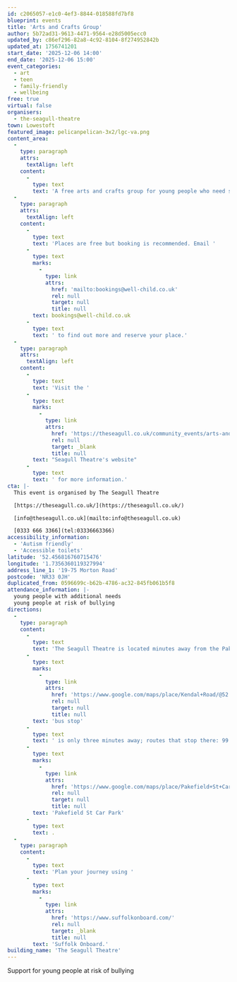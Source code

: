 ```yaml
---
id: c2065057-e1c0-4ef3-8844-018588fd7bf8
blueprint: events
title: 'Arts and Crafts Group'
author: 5b72ad31-9613-4471-9564-e28d5005ecc0
updated_by: c86ef296-82a8-4c92-8104-8f274952842b
updated_at: 1756741201
start_date: '2025-12-06 14:00'
end_date: '2025-12-06 15:00'
event_categories:
  - art
  - teen
  - family-friendly
  - wellbeing
free: true
virtual: false
organisers:
  - the-seagull-theatre
town: Lowestoft
featured_image: pelicanpelican-3x2/lgc-va.png
content_area:
  -
    type: paragraph
    attrs:
      textAlign: left
    content:
      -
        type: text
        text: 'A free arts and crafts group for young people who need support with building their confidence and/or who have experienced bullying. The group is led by an experienced SEMH practitioner and is particularly suited to young people who have additional needs.'
  -
    type: paragraph
    attrs:
      textAlign: left
    content:
      -
        type: text
        text: 'Places are free but booking is recommended. Email '
      -
        type: text
        marks:
          -
            type: link
            attrs:
              href: 'mailto:bookings@well-child.co.uk'
              rel: null
              target: null
              title: null
        text: bookings@well-child.co.uk
      -
        type: text
        text: ' to find out more and reserve your place.'
  -
    type: paragraph
    attrs:
      textAlign: left
    content:
      -
        type: text
        text: 'Visit the '
      -
        type: text
        marks:
          -
            type: link
            attrs:
              href: 'https://theseagull.co.uk/community_events/arts-and-crafts-group/'
              rel: null
              target: _blank
              title: null
        text: "Seagull Theatre's website"
      -
        type: text
        text: ' for more information.'
cta: |-
  This event is organised by The Seagull Theatre

  [https://theseagull.co.uk/](https://theseagull.co.uk/)

  [info@theseagull.co.uk](mailto:info@theseagull.co.uk)

  [0333 666 3366](tel:03336663366)
accessibility_information:
  - 'Autism friendly'
  - 'Accessible toilets'
latitude: '52.456816760715476'
longitude: '1.7356360119327994'
address_line_1: '19-75 Morton Road'
postcode: 'NR33 0JH'
duplicated_from: 0596699c-b62b-4786-ac32-845fb061b5f8
attendance_information: |-
  young people with additional needs
  young people at risk of bullying
directions:
  -
    type: paragraph
    content:
      -
        type: text
        text: 'The Seagull Theatre is located minutes away from the Pakefield Beach. The nearest '
      -
        type: text
        marks:
          -
            type: link
            attrs:
              href: 'https://www.google.com/maps/place/Kendal+Road/@52.4576983,1.7353206,19.01z/data=!4m23!1m16!4m15!1m6!1m2!1s0x47da1a4971b973c9:0x2c84b33fec5a721b!2sKendal+Road,+Lowestoft+NR33+0PD!2m2!1d1.7355958!2d52.4583896!1m6!1m2!1s0x47da1a4994894eb3:0x507aba8852d97178!2sThe+Seagull,+19-75+Morton+Rd,+Pakefield,+Lowestoft+NR33+0JH!2m2!1d1.7356033!2d52.4566925!3e2!3m5!1s0x47da1a497726cb69:0xa3de9b97c36f9552!8m2!3d52.458103!4d1.735413!16s%2Fg%2F1q67ckbl6'
              rel: null
              target: null
              title: null
        text: 'bus stop'
      -
        type: text
        text: ' is only three minutes away; routes that stop there: 99 Coastal Clipper, X2 Coastlink, 902 and X21 Coastlink. The closest parking is '
      -
        type: text
        marks:
          -
            type: link
            attrs:
              href: 'https://www.google.com/maps/place/Pakefield+St+Car+Park/@52.4572396,1.7325911,17.25z/data=!4m23!1m16!4m15!1m6!1m2!1s0x47da1a4971b973c9:0x2c84b33fec5a721b!2sKendal+Road,+Lowestoft+NR33+0PD!2m2!1d1.7355958!2d52.4583896!1m6!1m2!1s0x47da1a4994894eb3:0x507aba8852d97178!2sThe+Seagull,+19-75+Morton+Rd,+Pakefield,+Lowestoft+NR33+0JH!2m2!1d1.7356033!2d52.4566925!3e2!3m5!1s0x47da1b5e1c31d843:0x69c464699df856ce!8m2!3d52.4557954!4d1.7376769!16s%2Fg%2F11frs3mqjx'
              rel: null
              target: null
              title: null
        text: 'Pakefield St Car Park'
      -
        type: text
        text: .
  -
    type: paragraph
    content:
      -
        type: text
        text: 'Plan your journey using '
      -
        type: text
        marks:
          -
            type: link
            attrs:
              href: 'https://www.suffolkonboard.com/'
              rel: null
              target: _blank
              title: null
        text: 'Suffolk Onboard.'
building_name: 'The Seagull Theatre'
---
```

Support for young people at risk of bullying